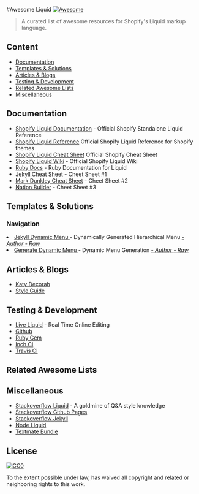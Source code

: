 #Awesome Liquid  [![Awesome](https://cdn.rawgit.com/sindresorhus/awesome/d7305f38d29fed78fa85652e3a63e154dd8e8829/media/badge.svg)](https://github.com/sindresorhus/awesome)

> A curated list of awesome resources for Shopify's Liquid markup language.

## Content

- [Documentation](#documentation)
- [Templates & Solutions](#templates--solutions)
- [Articles & Blogs](#articles--blogs)
- [Testing & Development](#testing--development)
- [Related Awesome Lists](#related-awesome-lists)
- [Miscellaneous](#miscellaneous)

## Documentation

- [Shopify Liquid Documentation](http://liquidmarkup.org/) - Official Shopify Standalone Liquid Reference
- [Shopify Liquid Reference](https://help.shopify.com/themes/liquid) Official Shopify Liquid Reference for Shopify themes
- [Shopify Liquid Cheat Sheet](https://www.shopify.ca/partners/shopify-cheat-sheet) Official Shopify Cheat Sheet
- [Shopify Liquid Wiki](https://github.com/Shopify/liquid/wiki) - Official Shopify Liquid Wiki 
- [Ruby Docs](http://www.rubydoc.info/gems/liquid/3.0.6) - Ruby Documentation for Liquid 
- [Jekyll Cheat Sheet](http://jekyll.tips/jekyll-cheat-sheet/) - Cheet Sheet #1
- [Mark Dunkley Cheat Sheet](http://cheat.markdunkley.com/) - Cheet Sheet #2
- [Nation Builder](http://nationbuilder.com/liquid_basics) - Cheet Sheet #3

## Templates & Solutions

### Navigation

<li><a href="https://github.com/donirby/jekyll-dynamic-menu">Jekyll Dynamic Menu </a>- Dynamically Generated Hierarchical Menu <a href="https://github.com/donirby"><em>- Author </em></a><a href="https://gist.githubusercontent.com/simpyll/4d701ea73f711aff146124dc932b60c7/raw/a5fd09e80b3c5a9f3cd714194349bbc53f2aa84a/automenu.liquid"><em>- Raw</em></a></li>

<li><a href="https://github.com/eduardoboucas/jekyll-dynamic-menu">Generate Dynamic Menu </a>- Dynamic Menu Generation <a href="https://github.com/eduardoboucas"><em>- Author </em><a href="https://gist.githubusercontent.com/simpyll/479b47c3c6a9cf3d57f41cb7334bcee1/raw/9141a6224e98136c08ab8484acceee2b5f3184fb/dynamic-menu-generation.liquid"><em>- Raw</em></a></li>

## Articles & Blogs

- [Katy Decorah](http://katydecorah.com/tags/#jekyll)
- [Style Guide](http://ben.balter.com/jekyll-style-guide/)

## Testing & Development

- [Live Liquid](https://nquinlan.github.io/live-liquid/) - Real Time Online Editing
- [Github](https://github.com/Shopify/liquid)
- [Ruby Gem](https://rubygems.org/gems/liquid)
- [Inch CI](http://inch-ci.org/github/Shopify/liquid)
- [Travis CI](https://travis-ci.org/Shopify/liquid)

## Related Awesome Lists

## Miscellaneous

- [Stackoverflow Liquid](http://stackoverflow.com/questions/tagged/liquid) - A goldmine of Q&A style knowledge
- [Stackoverflow Github Pages](http://stackoverflow.com/questions/tagged/github-pages)
- [Stackoverflow Jekyll](http://stackoverflow.com/questions/tagged/jekyll)
- [Node Liquid](https://github.com/sirlantis/liquid-node)
- [Textmate Bundle](https://github.com/Shopify/liquid-tmbundle)

## License

[![CC0](http://mirrors.creativecommons.org/presskit/buttons/88x31/svg/cc-zero.svg)](https://creativecommons.org/publicdomain/zero/1.0/)

To the extent possible under law,  has waived all copyright and related or neighboring rights to this work.
